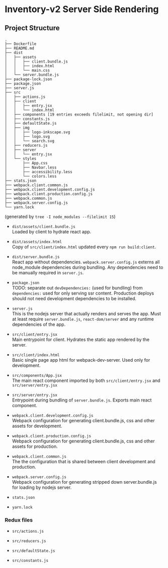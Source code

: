 # Inventory-v2 Server Side Rendering

## Project Structure

```
.
├── Dockerfile
├── README.md
├── dist
│   ├── assets
│   │   ├── client.bundle.js
│   │   ├── index.html
│   │   └── main.css
│   └── server.bundle.js
├── package-lock.json
├── package.json
├── server.js
├── src
│   ├── actions.js
│   ├── client
│   │   ├── entry.jsx
│   │   └── index.html
│   ├── components [19 entries exceeds filelimit, not opening dir]
│   ├── constants.js
│   ├── defaultState.js
│   ├── img
│   │   ├── logo-inkscape.svg
│   │   ├── logo.svg
│   │   └── search.svg
│   ├── reducers.js
│   ├── server
│   │   └── entry.jsx
│   └── styles
│       ├── App.css
│       ├── Navbar.less
│       ├── accessibility.less
│       └── colors.less
├── stats.json
├── webpack.client.common.js
├── webpack.client.development.config.js
├── webpack.client.production.config.js
├── webpack.common.js
├── webpack.server.config.js
└── yarn.lock
```
(generated by `tree -I node_modules --filelimit 15`)

* `dist/assets/client.bundle.js`  
Loaded by client to hydrate react app.

* `dist/assets/index.html`  
Copy of `src/client/index.html` updated every `npm run build:client`.

* `dist/server.bundle.js`  
React app without dependencies. `webpack.server.config.js` externs all node_module dependencies during bundling. Any dependencies need to be manually required in `server.js`.

* `package.json`  
TODO: separate out `devDependencies:` (used for bundling) from `dependencies:` used for only serving ssr content. Production deploys should not need development dependencies to be installed.

* `server.js`  
This is the nodejs server that actually renders and serves the app. Must at least require `server.bundle.js`, `react-dom/server` and any runtime dependencies of the app.

* `src/client/entry.jsx`  
Main entrypoint for client. Hydrates the static app rendered by the server.

* `src/client/index.html`  
Basic single page app html for webpack-dev-server. Used only for development.

* `src/components/App.jsx`  
The main react component imported by both `src/client/entry.jsx` and `src/server/entry.jsx`

* `src/server/entry.jsx`  
Entrypoint during bundling of `server.bundle.js`. Exports main react component.

* `webpack.client.development.config.js`  
Webpack configuration for generating client.bundle.js, css and other assets for development.

* `webpack.client.production.config.js`  
Webpack configuration for generating client.bundle.js, css and other assets for production.

* `webpack.client.common.js`  
The the configuration that is shared between client development and production.

* `webpack.server.config.js`  
Webpack configuration for generating stripped down server.bundle.js for loading by nodejs server.

* `stats.json`

* `yarn.lock`

### Redux files

* `src/actions.js`

* `src/reducers.js`

* `src/defaultState.js`

* `src/constants.js`
